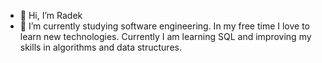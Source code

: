 - 👋 Hi, I’m Radek
- 🌱 I’m currently studying software engineering. In my free time I love to learn new technologies. Currently I am learning SQL and improving my skills in algorithms and data structures.

<!---
Novrade/Novrade is a ✨ special ✨ repository because its `README.md` (this file) appears on your GitHub profile.
You can click the Preview link to take a look at your changes.
--->
